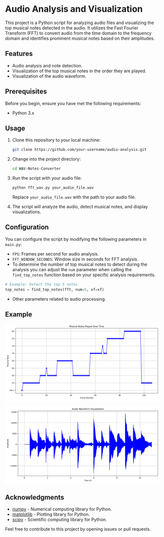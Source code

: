 
# Audio Analysis and Visualization

This project is a Python script for analyzing audio files and visualizing the top musical notes detected in the audio. It utilizes the Fast Fourier Transform (FFT) to convert audio from the time domain to the frequency domain and identifies prominent musical notes based on their amplitudes.

## Features

- Audio analysis and note detection.
- Visualization of the top musical notes in the order they are played.
- Visualization of the audio waveform.

## Prerequisites

Before you begin, ensure you have met the following requirements:

- Python 3.x

## Usage

1. Clone this repository to your local machine:

   ```bash
   git clone https://github.com/your-username/audio-analysis.git
   ```

2. Change into the project directory:

   ```bash
   cd WAV-Notes-Converter
   ```

3. Run the script with your audio file:

   ```bash
   python fft_wav.py your_audio_file.wav
   ```

   Replace `your_audio_file.wav` with the path to your audio file.

4. The script will analyze the audio, detect musical notes, and display visualizations.

## Configuration

You can configure the script by modifying the following parameters in `main.py`:

- `FPS`: Frames per second for audio analysis.
- `FFT_WINDOW_SECONDS`: Window size in seconds for FFT analysis.
- To determine the number of top musical notes to detect during the analysis you can adjust the `num` parameter when calling the `find_top_notes` function based on your specific analysis requirements.

```python
# Example: Detect the top 5 notes
top_notes = find_top_notes(fft, num=5, xf=xf)
```

- Other parameters related to audio processing.

## Example

![example output matplotlib](https://github.com/gtrtuugii/WAV-Notes-Converter/blob/main/output/Figure_1.png?raw=true)

![example output matplotlib](https://github.com/gtrtuugii/WAV-Notes-Converter/blob/main/output/Figure_1b.png?raw=true)

## Acknowledgments

- [numpy](https://numpy.org/) - Numerical computing library for Python.
- [matplotlib](https://matplotlib.org/) - Plotting library for Python.
- [scipy](https://www.scipy.org/) - Scientific computing library for Python.



Feel free to contribute to this project by opening issues or pull requests.

```
